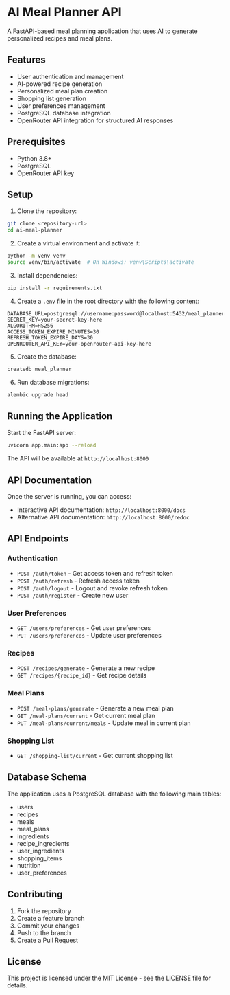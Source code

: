 # AI Meal Planner API

A FastAPI-based meal planning application that uses AI to generate personalized recipes and meal plans.

## Features

- User authentication and management
- AI-powered recipe generation
- Personalized meal plan creation
- Shopping list generation
- User preferences management
- PostgreSQL database integration
- OpenRouter API integration for structured AI responses

## Prerequisites

- Python 3.8+
- PostgreSQL
- OpenRouter API key

## Setup

1. Clone the repository:
```bash
git clone <repository-url>
cd ai-meal-planner
```

2. Create a virtual environment and activate it:
```bash
python -m venv venv
source venv/bin/activate  # On Windows: venv\Scripts\activate
```

3. Install dependencies:
```bash
pip install -r requirements.txt
```

4. Create a `.env` file in the root directory with the following content:
```
DATABASE_URL=postgresql://username:password@localhost:5432/meal_planner
SECRET_KEY=your-secret-key-here
ALGORITHM=HS256
ACCESS_TOKEN_EXPIRE_MINUTES=30
REFRESH_TOKEN_EXPIRE_DAYS=30
OPENROUTER_API_KEY=your-openrouter-api-key-here
```

5. Create the database:
```bash
createdb meal_planner
```

6. Run database migrations:
```bash
alembic upgrade head
```

## Running the Application

Start the FastAPI server:
```bash
uvicorn app.main:app --reload
```

The API will be available at `http://localhost:8000`

## API Documentation

Once the server is running, you can access:
- Interactive API documentation: `http://localhost:8000/docs`
- Alternative API documentation: `http://localhost:8000/redoc`

## API Endpoints

### Authentication
- `POST /auth/token` - Get access token and refresh token
- `POST /auth/refresh` - Refresh access token
- `POST /auth/logout` - Logout and revoke refresh token
- `POST /auth/register` - Create new user

### User Preferences
- `GET /users/preferences` - Get user preferences
- `PUT /users/preferences` - Update user preferences

### Recipes
- `POST /recipes/generate` - Generate a new recipe
- `GET /recipes/{recipe_id}` - Get recipe details

### Meal Plans
- `POST /meal-plans/generate` - Generate a new meal plan
- `GET /meal-plans/current` - Get current meal plan
- `PUT /meal-plans/current/meals` - Update meal in current plan

### Shopping List
- `GET /shopping-list/current` - Get current shopping list

## Database Schema

The application uses a PostgreSQL database with the following main tables:
- users
- recipes
- meals
- meal_plans
- ingredients
- recipe_ingredients
- user_ingredients
- shopping_items
- nutrition
- user_preferences

## Contributing

1. Fork the repository
2. Create a feature branch
3. Commit your changes
4. Push to the branch
5. Create a Pull Request

## License

This project is licensed under the MIT License - see the LICENSE file for details. 
